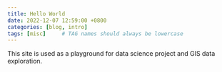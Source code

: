 ```yaml
---
title: Hello World
date: 2022-12-07 12:59:00 +0800
categories: [blog, intro]
tags: [misc]     # TAG names should always be lowercase
---
```


This site is used as a playground for data science project and GIS data exploration. 